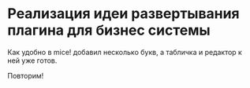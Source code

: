 # Реализация идеи развертывания плагина для бизнес системы

Как удобно в mice! добавил несколько букв, а табличка и редактор к ней уже готов.

Повторим!